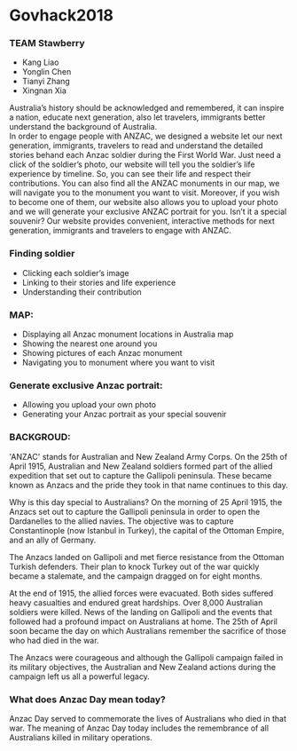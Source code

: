 # Govhack2018

### TEAM Stawberry
 * Kang Liao 
 * Yonglin Chen 
 * Tianyi Zhang 
 * Xingnan Xia

Australia’s history should be acknowledged and remembered, it can inspire a nation, educate next generation, also let travelers, immigrants better understand the background of Australia.    
In order to engage people with ANZAC, we designed a website let our next generation, immigrants, travelers to read and understand the detailed stories behand each Anzac soldier during the First World War.
Just need a click of the soldier’s photo, our website will tell you the soldier’s life experience by timeline. So, you can see their life and respect their contributions. 
You can also find all the ANZAC monuments in our map, we will navigate you to the monument you want to visit. 
Moreover, if you wish to become one of them, our website also allows you to upload your photo and we will generate your exclusive ANZAC portrait for you. Isn’t it a special souvenir? Our website provides convenient, interactive methods for next generation, immigrants and travelers to engage with ANZAC.

### Finding soldier
-	Clicking each soldier’s image
-	Linking to their stories and life experience 
-	Understanding their contribution


### MAP:
-	Displaying all Anzac monument locations in Australia map
-	Showing the nearest one around you
- Showing pictures of each Anzac monument
-	Navigating you to monument where you want to visit


### Generate exclusive Anzac portrait:
-	Allowing you upload your own photo 
-	Generating your Anzac portrait as your special souvenir 




### BACKGROUD:
'ANZAC' stands for Australian and New Zealand Army Corps. 
On the 25th of April 1915, Australian and New Zealand soldiers formed part of the allied expedition that set out to capture the Gallipoli peninsula. These became known as Anzacs and the pride they took in that name continues to this day. 

Why is this day special to Australians? 
On the morning of 25 April 1915, the Anzacs set out to capture the Gallipoli peninsula in order to open the Dardanelles to the allied navies. The objective was to capture Constantinople (now Istanbul in Turkey), the capital of the Ottoman Empire, and an ally of Germany. 

The Anzacs landed on Gallipoli and met fierce resistance from the Ottoman Turkish defenders. Their plan to knock Turkey out of the war quickly became a stalemate, and the campaign dragged on for eight months. 

At the end of 1915, the allied forces were evacuated. Both sides suffered heavy casualties and endured great hardships. Over 8,000 Australian soldiers were killed. News of the landing on Gallipoli and the events that followed had a profound impact on Australians at home. The 25th of April soon became the day on which Australians remember the sacrifice of those who had died in the war. 

The Anzacs were courageous and although the Gallipoli campaign failed in its military objectives, the Australian and New Zealand actions during the campaign left us all a powerful legacy. 

### What does Anzac Day mean today? 
Anzac Day served to commemorate the lives of Australians who died in that war. The meaning of Anzac Day today includes the remembrance of all Australians killed in military operations.
